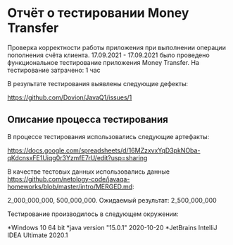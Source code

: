 Отчёт о тестировании Money Transfer
========================
Проверка корректности работы приложения при выполнении операции пополнения счёта клиента.
17.09.2021 - 17.09.2021 было проведено функциональное тестирование приложения Money Transfer.
На тестирование затрачено: 1 час

В результате тестирования выявлены следующие дефекты:

https://github.com/Dovion/JavaQ1/issues/1

Описание процесса тестирования
-------------------------
В процессе тестирования использовались следующие артефакты:

https://docs.google.com/spreadsheets/d/16MZzxvxYqD3pkNOba-qKdcnsxFE1Uiqg0r3YzmfE7rU/edit?usp=sharing

В качестве тестовых данных использовались данные https://github.com/netology-code/javaqa-homeworks/blob/master/intro/MERGED.md:

2_000_000_000, 500_000_000. Ожидаемый результат: 2_500_000_000

Тестирование производилось в следующем окружении:

*Windows 10 64 bit
*java version "15.0.1" 2020-10-20
*JetBrains IntelliJ IDEA Ultimate 2020.1
